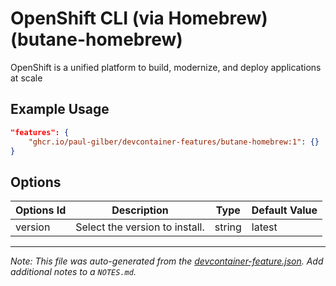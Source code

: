 
# OpenShift CLI (via Homebrew) (butane-homebrew)

OpenShift is a unified platform to build, modernize, and deploy applications at scale

## Example Usage

```json
"features": {
    "ghcr.io/paul-gilber/devcontainer-features/butane-homebrew:1": {}
}
```

## Options

| Options Id | Description | Type | Default Value |
|-----|-----|-----|-----|
| version | Select the version to install. | string | latest |



---

_Note: This file was auto-generated from the [devcontainer-feature.json](https://github.com/paul-gilber/devcontainer-features/blob/main/src/butane-homebrew/devcontainer-feature.json).  Add additional notes to a `NOTES.md`._
